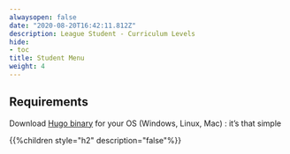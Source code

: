 ```yaml
---
alwaysopen: false
date: "2020-08-20T16:42:11.812Z"
description: League Student - Curriculum Levels
hide:
- toc
title: Student Menu
weight: 4
---
```


## Requirements

Download [Hugo binary](https://gohugo.io/overview/installing/) for your OS (Windows, Linux, Mac) : it’s that simple

{{%children style="h2" description="false"%}}
